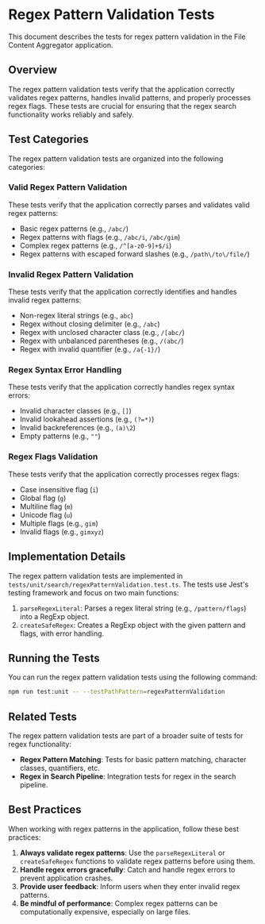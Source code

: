 # Regex Pattern Validation Tests

This document describes the tests for regex pattern validation in the File Content Aggregator application.

## Overview

The regex pattern validation tests verify that the application correctly validates regex patterns, handles invalid patterns, and properly processes regex flags. These tests are crucial for ensuring that the regex search functionality works reliably and safely.

## Test Categories

The regex pattern validation tests are organized into the following categories:

### Valid Regex Pattern Validation

These tests verify that the application correctly parses and validates valid regex patterns:

- Basic regex patterns (e.g., `/abc/`)
- Regex patterns with flags (e.g., `/abc/i`, `/abc/gim`)
- Complex regex patterns (e.g., `/^[a-z0-9]+$/i`)
- Regex patterns with escaped forward slashes (e.g., `/path\/to\/file/`)

### Invalid Regex Pattern Validation

These tests verify that the application correctly identifies and handles invalid regex patterns:

- Non-regex literal strings (e.g., `abc`)
- Regex without closing delimiter (e.g., `/abc`)
- Regex with unclosed character class (e.g., `/[abc/`)
- Regex with unbalanced parentheses (e.g., `/(abc/`)
- Regex with invalid quantifier (e.g., `/a{-1}/`)

### Regex Syntax Error Handling

These tests verify that the application correctly handles regex syntax errors:

- Invalid character classes (e.g., `[]`)
- Invalid lookahead assertions (e.g., `(?=*)`)
- Invalid backreferences (e.g., `(a)\2`)
- Empty patterns (e.g., `""`)

### Regex Flags Validation

These tests verify that the application correctly processes regex flags:

- Case insensitive flag (`i`)
- Global flag (`g`)
- Multiline flag (`m`)
- Unicode flag (`u`)
- Multiple flags (e.g., `gim`)
- Invalid flags (e.g., `gimxyz`)

## Implementation Details

The regex pattern validation tests are implemented in `tests/unit/search/regexPatternValidation.test.ts`. The tests use Jest's testing framework and focus on two main functions:

1. `parseRegexLiteral`: Parses a regex literal string (e.g., `/pattern/flags`) into a RegExp object.
2. `createSafeRegex`: Creates a RegExp object with the given pattern and flags, with error handling.

## Running the Tests

You can run the regex pattern validation tests using the following command:

```bash
npm run test:unit -- --testPathPattern=regexPatternValidation
```

## Related Tests

The regex pattern validation tests are part of a broader suite of tests for regex functionality:

- **Regex Pattern Matching**: Tests for basic pattern matching, character classes, quantifiers, etc.
- **Regex in Search Pipeline**: Integration tests for regex in the search pipeline.

## Best Practices

When working with regex patterns in the application, follow these best practices:

1. **Always validate regex patterns**: Use the `parseRegexLiteral` or `createSafeRegex` functions to validate regex patterns before using them.
2. **Handle regex errors gracefully**: Catch and handle regex errors to prevent application crashes.
3. **Provide user feedback**: Inform users when they enter invalid regex patterns.
4. **Be mindful of performance**: Complex regex patterns can be computationally expensive, especially on large files.
